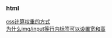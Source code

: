 ### html

<div><a href="https://github.com/Michael-lzg/weekly-interview/issues/2" target="blank">css计算权重的方式</a></div>
<div><a href="https://github.com/Michael-lzg/weekly-interview/issues/9" target="blank">为什么img/input等行内标签可以设置宽和高</a></div>
